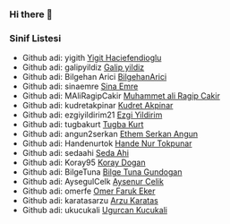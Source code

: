 ### Hi there 👋

<!--
**ukucukali/ukucukali** is a ✨ _special_ ✨ repository because its `README.md` (this file) appears on your GitHub profile.



- 🔭 I’m currently working on home
- 🌱 I’m currently learning .net
- 🤔 I’m looking for help with codding experience opportunities
- 📫 How to reach me: ugurcan.ku07@gmail.com

-->

### Sinif Listesi
- Github adi: yigith [Yigit Haciefendioglu](https://github.com/yigith)
- Github adi: galipyildiz [Galip yildiz](https://github.com/galipyildiz)
- Github adi: Bilgehan Arici [BilgehanArici](https://github.com/BilgehanArici)
- Github adi: sinaemre [Sina Emre](https://github.com/sinaemre)
- Github adi: MAliRagipCakir [Muhammet ali Ragip Cakir](https://github.com/MAliRagipCakir)
- Github adi: kudretakpinar [Kudret Akpinar](https://github.com/kudretakpinar)
- Github adi: ezgiyildirim21 [Ezgi Yildirim](https://github.com/ezgiyildirim21)
- Github adi: tugbakurt [Tugba Kurt](https://github.com/tugbakurt)
- Github adi: angun2serkan [Ethem Serkan Angun](https://github.com/angun2serkan)
- Github adi: Handenurtok [Hande Nur Tokpunar](https://github.com/Handenurtok)
- Github adi: sedaahi [Seda Ahi](https://github.com/sedaahi)
- Github adi: Koray95 [Koray Dogan](https://github.com/Koray95)
- Github adi: BilgeTuna [Bilge Tuna Gundogan](https://github.com/BilgeTuna)
- Github adi: AysegulCelk [Aysenur Celik](https://github.com/AysegulCelk)
- Github adi: omerfe [Omer Faruk Eker](https://github.com/omerfe)
- Github adi: karatasarzu [Arzu Karatas](https://github.com/karatasarzu)
- Github adi: ukucukali [Ugurcan Kucukali](https://github.com/ukucukali)


